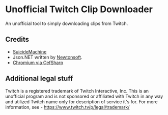 # Unofficial Twitch Clip Downloader
An unofficial tool to simply downloading clips from Twitch.

Credits
-------
  * [SuicideMachine](http://twitch.tv/suicidemachine)
  * Json.NET written by [Newtonsoft](https://www.newtonsoft.com/json).
  * [Chromium via CefSharp](https://github.com/cefsharp/CefSharp/)
  
Additional legal stuff
-------
Twitch is a registered trademark of Twitch Interactive, Inc. This is an unofficial program and is not sponsored or affiliated with Twitch in any way and utilized Twitch name only for description of service it's for. For more information, see - https://www.twitch.tv/p/legal/trademark/